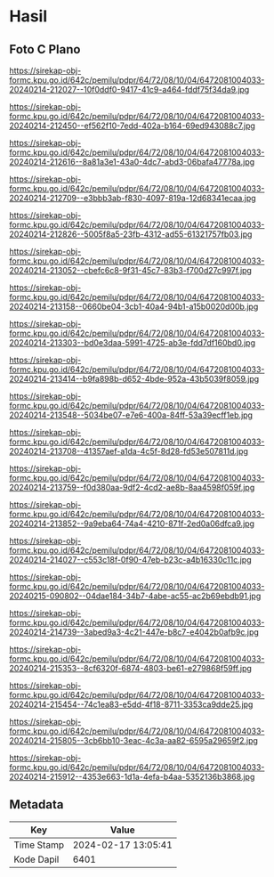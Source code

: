 # Hasil

## Foto C Plano

https://sirekap-obj-formc.kpu.go.id/642c/pemilu/pdpr/64/72/08/10/04/6472081004033-20240214-212027--10f0ddf0-9417-41c9-a464-fddf75f34da9.jpg

https://sirekap-obj-formc.kpu.go.id/642c/pemilu/pdpr/64/72/08/10/04/6472081004033-20240214-212450--ef562f10-7edd-402a-b164-69ed943088c7.jpg

https://sirekap-obj-formc.kpu.go.id/642c/pemilu/pdpr/64/72/08/10/04/6472081004033-20240214-212616--8a81a3e1-43a0-4dc7-abd3-06bafa47778a.jpg

https://sirekap-obj-formc.kpu.go.id/642c/pemilu/pdpr/64/72/08/10/04/6472081004033-20240214-212709--e3bbb3ab-f830-4097-819a-12d68341ecaa.jpg

https://sirekap-obj-formc.kpu.go.id/642c/pemilu/pdpr/64/72/08/10/04/6472081004033-20240214-212826--5005f8a5-23fb-4312-ad55-61321757fb03.jpg

https://sirekap-obj-formc.kpu.go.id/642c/pemilu/pdpr/64/72/08/10/04/6472081004033-20240214-213052--cbefc6c8-9f31-45c7-83b3-f700d27c997f.jpg

https://sirekap-obj-formc.kpu.go.id/642c/pemilu/pdpr/64/72/08/10/04/6472081004033-20240214-213158--0660be04-3cb1-40a4-94b1-a15b0020d00b.jpg

https://sirekap-obj-formc.kpu.go.id/642c/pemilu/pdpr/64/72/08/10/04/6472081004033-20240214-213303--bd0e3daa-5991-4725-ab3e-fdd7df160bd0.jpg

https://sirekap-obj-formc.kpu.go.id/642c/pemilu/pdpr/64/72/08/10/04/6472081004033-20240214-213414--b9fa898b-d652-4bde-952a-43b5039f8059.jpg

https://sirekap-obj-formc.kpu.go.id/642c/pemilu/pdpr/64/72/08/10/04/6472081004033-20240214-213548--5034be07-e7e6-400a-84ff-53a39ecff1eb.jpg

https://sirekap-obj-formc.kpu.go.id/642c/pemilu/pdpr/64/72/08/10/04/6472081004033-20240214-213708--41357aef-a1da-4c5f-8d28-fd53e507811d.jpg

https://sirekap-obj-formc.kpu.go.id/642c/pemilu/pdpr/64/72/08/10/04/6472081004033-20240214-213759--f0d380aa-9df2-4cd2-ae8b-8aa4598f059f.jpg

https://sirekap-obj-formc.kpu.go.id/642c/pemilu/pdpr/64/72/08/10/04/6472081004033-20240214-213852--9a9eba64-74a4-4210-871f-2ed0a06dfca9.jpg

https://sirekap-obj-formc.kpu.go.id/642c/pemilu/pdpr/64/72/08/10/04/6472081004033-20240214-214027--c553c18f-0f90-47eb-b23c-a4b16330c11c.jpg

https://sirekap-obj-formc.kpu.go.id/642c/pemilu/pdpr/64/72/08/10/04/6472081004033-20240215-090802--04dae184-34b7-4abe-ac55-ac2b69ebdb91.jpg

https://sirekap-obj-formc.kpu.go.id/642c/pemilu/pdpr/64/72/08/10/04/6472081004033-20240214-214739--3abed9a3-4c21-447e-b8c7-e4042b0afb9c.jpg

https://sirekap-obj-formc.kpu.go.id/642c/pemilu/pdpr/64/72/08/10/04/6472081004033-20240214-215353--8cf6320f-6874-4803-be61-e279868f59ff.jpg

https://sirekap-obj-formc.kpu.go.id/642c/pemilu/pdpr/64/72/08/10/04/6472081004033-20240214-215454--74c1ea83-e5dd-4f18-8711-3353ca9dde25.jpg

https://sirekap-obj-formc.kpu.go.id/642c/pemilu/pdpr/64/72/08/10/04/6472081004033-20240214-215805--3cb6bb10-3eac-4c3a-aa82-6595a29659f2.jpg

https://sirekap-obj-formc.kpu.go.id/642c/pemilu/pdpr/64/72/08/10/04/6472081004033-20240214-215912--4353e663-1d1a-4efa-b4aa-5352136b3868.jpg


## Metadata

| Key        | Value               |
| ---------- | ------------------- |
| Time Stamp | 2024-02-17 13:05:41 |
| Kode Dapil | 6401                |



